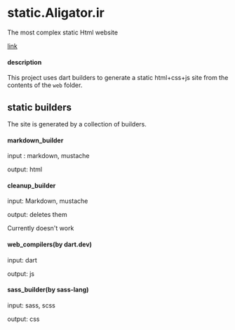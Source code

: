 # static.Aligator.ir

The most complex static Html website

[link](http://static.aligator.ir/)

#### description
This project uses dart builders to generate a static html+css+js site from the contents of the `web` folder.

## static builders

The site is generated by a collection of builders.

#### markdown_builder
input : markdown, mustache

output: html

#### cleanup_builder
input: Markdown, mustache

output: deletes them

Currently doesn't work

#### web_compilers(by dart.dev)
input: dart

output: js

#### sass_builder(by sass-lang)
input: sass, scss

output: css
